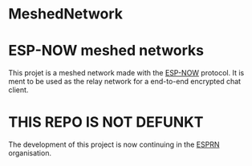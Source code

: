 MeshedNetwork
=============

# ESP-NOW meshed networks

This projet is a meshed network made with the [ESP-NOW](https://docs.espressif.com/projects/esp-idf/en/latest/esp32/api-reference/network/esp_now.html) protocol. It is ment to be used as the relay network for a end-to-end encrypted chat client.

# THIS REPO IS NOT DEFUNKT

The development of this project is now continuing in the [ESPRN](https://github.com/esprn) organisation.
